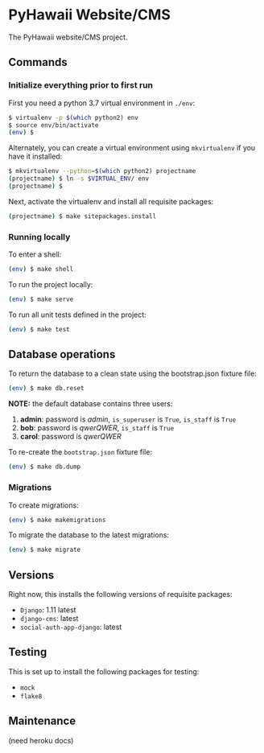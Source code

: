 # PyHawaii Website/CMS

The PyHawaii website/CMS project.


## Commands

### Initialize everything prior to first run

First you need a python 3.7 virtual environment in `./env`:

```bash
$ virtualenv -p $(which python2) env
$ source env/bin/activate
(env) $
```

Alternately, you can create a virtual environment using `mkvirtualenv` if you have it installed:

```bash
$ mkvirtualenv --python=$(which python2) projectname
(projectname) $ ln -s $VIRTUAL_ENV/ env
(projectname) $
```

Next, activate the virtualenv and install all requisite packages:

```bash
(projectname) $ make sitepackages.install
```


### Running locally

To enter a shell:

```bash
(env) $ make shell
```

To run the project locally:

```bash
(env) $ make serve
```

To run all unit tests defined in the project:

```bash
(env) $ make test
```


## Database operations

To return the database to a clean state using the bootstrap.json fixture file:

```bash
(env) $ make db.reset
```

**NOTE:** the default database contains three users:

1. **admin**: password is *admin*, `is_superuser` is `True`, `is_staff` is `True`
1. **bob**: password is *qwerQWER*, `is_staff` is `True`
1. **carol**: password is *qwerQWER*

To re-create the `bootstrap.json` fixture file:

```bash
(env) $ make db.dump
```


### Migrations

To create migrations:

```bash
(env) $ make makemigrations
```

To migrate the database to the latest migrations:

```bash
(env) $ make migrate
```


## Versions

Right now, this installs the following versions of requisite packages:

* `Django`: 1.11 latest
* `django-cms`: latest
* `social-auth-app-django`: latest


## Testing

This is set up to install the following packages for testing:

* `mock`
* `flake8`


## Maintenance

(need heroku docs)
